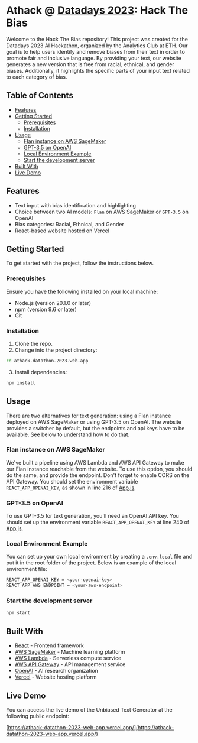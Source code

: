 # Athack @ [Datadays 2023](https://www.datadays.ch/): Hack The Bias

Welcome to the Hack The Bias repository! This project was created for the Datadays 2023 AI Hackathon, organized by the Analytics Club at ETH. Our goal is to help users identify and remove biases from their text in order to promote fair and inclusive language. By providing your text, our website generates a new version that is free from racial, ethnical, and gender biases. Additionally, it highlights the specific parts of your input text related to each category of bias.

## Table of Contents
- [Features](#features)
- [Getting Started](#getting-started)
  - [Prerequisites](#prerequisites)
  - [Installation](#installation)
- [Usage](#usage)
  - [Flan instance on AWS SageMaker](#flan-instance-on-aws-sagemaker)
  - [GPT-3.5 on OpenAI](#gpt-35-on-openai)
  - [Local Environment Example](#local-environment-example)
  - [Start the development server](#start-the-development-server)
- [Built With](#built-with)
- [Live Demo](#live-demo)

## Features

- Text input with bias identification and highlighting
- Choice between two AI models: `Flan` on AWS SageMaker or `GPT-3.5` on OpenAI
- Bias categories: Racial, Ethnical, and Gender
- React-based website hosted on Vercel

## Getting Started

To get started with the project, follow the instructions below.

### Prerequisites

Ensure you have the following installed on your local machine:

- Node.js (version 20.1.0 or later)
- npm (version 9.6 or later)
- Git

### Installation

1. Clone the repo.
2. Change into the project directory:

```bash
cd athack-datathon-2023-web-app
```

3. Install dependencies:
```bash
npm install
```


## Usage

There are two alternatives for text generation: using a Flan instance deployed on AWS SageMaker or using GPT-3.5 on OpenAI. The website provides a switcher by default, but the endpoints and api keys have to be available. See below to understand how to do that.

### Flan instance on AWS SageMaker

We've built a pipeline using AWS Lambda and AWS API Gateway to make our Flan instance reachable from the website. To use this option, you should do the same, and provide the endpoint. Don't forget to enable CORS on the API Gateway. You should set the environment variable `REACT_APP_OPENAI_KEY`, as shown in line 216 of [App.js](/src/App.js).

### GPT-3.5 on OpenAI

To use GPT-3.5 for text generation, you'll need an OpenAI API key. You should set up the environment variable `REACT_APP_OPENAI_KEY` at line 240 of [App.js](/src/App.js).

### Local Environment Example

You can set up your own local environment by creating a `.env.local` file and put it in the root folder of the project. Below is an example of the local environment file:

```bash
REACT_APP_OPENAI_KEY = <your-openai-key>
REACT_APP_AWS_ENDPOINT = <your-aws-endpoint>
```

### Start the development server

```bash
npm start
```


## Built With

- [React](https://reactjs.org/) - Frontend framework
- [AWS SageMaker](https://aws.amazon.com/sagemaker/) - Machine learning platform
- [AWS Lambda](https://aws.amazon.com/lambda/) - Serverless compute service
- [AWS API Gateway](https://aws.amazon.com/api-gateway/) - API management service
- [OpenAI](https://www.openai.com/) - AI research organization
- [Vercel](https://vercel.com/) - Website hosting platform

## Live Demo

You can access the live demo of the Unbiased Text Generator at the following public endpoint:

[https://athack-datathon-2023-web-app.vercel.app/](https://athack-datathon-2023-web-app.vercel.app/)
